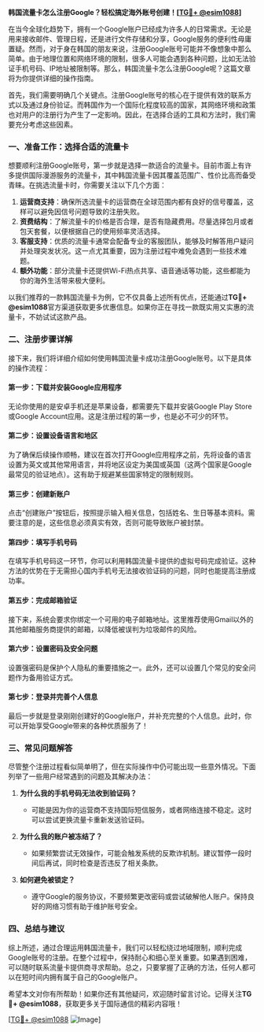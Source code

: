 **韩国流量卡怎么注册Google？轻松搞定海外账号创建！[[TG💪+ @esim1088](https://t.me/s/esim1088)]**

在当今全球化趋势下，拥有一个Google账户已经成为许多人的日常需求。无论是用来接收邮件、管理日程，还是进行文件存储和分享，Google服务的便利性毋庸置疑。然而，对于身在韩国的朋友来说，注册Google账号可能并不像想象中那么简单。由于地理位置和网络环境的限制，很多人可能会遇到各种问题，比如无法验证手机号码、IP地址被限制等。那么，韩国流量卡怎么注册Google呢？这篇文章将为你提供详细的操作指南。

首先，我们需要明确几个关键点。注册Google账号的核心在于提供有效的联系方式以及通过身份验证。而韩国作为一个国际化程度较高的国家，其网络环境和政策也对用户的注册行为产生了一定影响。因此，在选择合适的工具和方法时，我们需要充分考虑这些因素。

### 一、准备工作：选择合适的流量卡

想要顺利注册Google账号，第一步就是选择一款适合的流量卡。目前市面上有许多提供国际漫游服务的流量卡，其中韩国流量卡因其覆盖范围广、性价比高而备受青睐。在挑选流量卡时，你需要关注以下几个方面：

1. **运营商支持**：确保所选流量卡的运营商在全球范围内都有良好的信号覆盖，这样可以避免因信号问题导致的注册失败。
2. **资费结构**：了解流量卡的价格是否合理，是否有隐藏费用。尽量选择包月或者包天套餐，以便根据自己的使用频率灵活选择。
3. **客服支持**：优质的流量卡通常会配备专业的客服团队，能够及时解答用户疑问并处理突发状况。这一点尤其重要，因为注册过程中难免会遇到一些技术难题。
4. **额外功能**：部分流量卡还提供Wi-Fi热点共享、语音通话等功能，这些都能为你的海外生活带来极大便利。

以我们推荐的一款韩国流量卡为例，它不仅具备上述所有优点，还能通过**TG💪+ @esim1088**官方渠道获取更多优惠信息。如果你正在寻找一款既实用又实惠的流量卡，不妨试试这款产品。

### 二、注册步骤详解

接下来，我们将详细介绍如何使用韩国流量卡成功注册Google账号。以下是具体的操作流程：

#### 第一步：下载并安装Google应用程序

无论你使用的是安卓手机还是苹果设备，都需要先下载并安装Google Play Store或Google Account应用。这是注册过程的第一步，也是必不可少的环节。

#### 第二步：设置设备语言和地区

为了确保后续操作顺畅，建议在首次打开Google应用程序之前，先将设备的语言设置为英文或其他常用语言，并将地区设定为美国或英国（这两个国家是Google最常见的验证地点）。这有助于规避某些国家特定的限制规则。

#### 第三步：创建新账户

点击“创建账户”按钮后，按照提示输入相关信息，包括姓名、生日等基本资料。需要注意的是，这些信息必须真实有效，否则可能导致账户被封禁。

#### 第四步：填写手机号码

在填写手机号码这一环节，你可以利用韩国流量卡提供的虚拟号码完成验证。这种方法的优势在于无需担心国内手机号无法接收验证码的问题，同时也能提高注册成功率。

#### 第五步：完成邮箱验证

接下来，系统会要求你绑定一个可用的电子邮箱地址。这里推荐使用Gmail以外的其他邮箱服务商提供的邮箱，以降低被误判为垃圾邮件的风险。

#### 第六步：设置密码及安全问题

设置强密码是保护个人隐私的重要措施之一。此外，还可以设置几个常见的安全问题作为备用验证方式。

#### 第七步：登录并完善个人信息

最后一步就是登录刚刚创建好的Google账户，并补充完整的个人信息。此时，你可以开始享受Google带来的各种优质服务了！

### 三、常见问题解答

尽管整个注册过程看似简单明了，但在实际操作中仍可能出现一些意外情况。下面列举了一些用户经常遇到的问题及其解决办法：

1. **为什么我的手机号码无法收到验证码？**
   - 可能是因为你的运营商不支持国际短信服务，或者网络连接不稳定。这时可以尝试更换流量卡重新发送验证码。

2. **为什么我的账户被冻结了？**
   - 如果频繁尝试无效操作，可能会触发系统的反欺诈机制。建议暂停一段时间后再试，同时检查是否违反了相关条款。

3. **如何避免被锁定？**
   - 遵守Google的服务协议，不要频繁更改密码或尝试破解他人账户。保持良好的网络习惯有助于维护账号安全。

### 四、总结与建议

综上所述，通过合理运用韩国流量卡，我们可以轻松绕过地域限制，顺利完成Google账号的注册。在整个过程中，保持耐心和细心至关重要。如果遇到困难，可以随时联系流量卡提供商寻求帮助。总之，只要掌握了正确的方法，任何人都可以在短时间内拥有属于自己的Google账户。

希望本文对你有所帮助！如果你还有其他疑问，欢迎随时留言讨论。记得关注**TG💪+ @esim1088**，获取更多关于国际通信的精彩内容哦！

[[TG💪+ @esim1088](https://t.me/s/esim1088) ![Image](https://i.postimg.cc/4NQfJmqS/Snipaste-2025-05-13-00-14-12.png)]